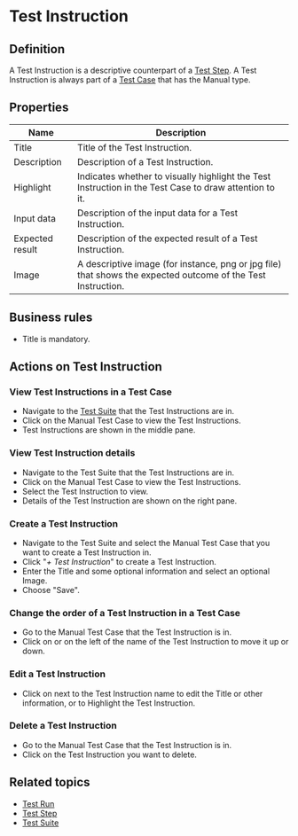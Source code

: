 # Test Instruction

## Definition

A Test Instruction is a descriptive counterpart of a [Test Step](test-step). A Test Instruction is always part of a [Test Case](test-case) that has the Manual type.

## Properties
| Name | Description |
| ----------- | ----------- |
| Title | Title of the Test Instruction. |
| Description | Description of a Test Instruction. |
| Highlight | Indicates whether to visually highlight the Test Instruction in the Test Case to draw attention to it. |
| Input data | Description of the input data for a Test Instruction. |
| Expected result | Description of the expected result of a Test Instruction. |
| Image | A descriptive image (for instance, png or jpg file) that shows the expected outcome of the Test Instruction. |

## Business rules
- Title is mandatory.

## Actions on Test Instruction

### View Test Instructions in a Test Case
- Navigate to the [Test Suite](test-suite) that the Test Instructions are in.
- Click on the Manual Test Case to view the Test Instructions.
- Test Instructions are shown in the middle pane.

### View Test Instruction details
- Navigate to the Test Suite that the Test Instructions are in.
- Click on the Manual Test Case to view the Test Instructions.
- Select the Test Instruction to view.
- Details of the Test Instruction are shown on the right pane.

### Create a Test Instruction 
- Navigate to the Test Suite and select the Manual Test Case that you want to create a Test Instruction in.
- Click "*+ Test Instruction*" to create a Test Instruction.
- Enter the Title and some optional information and select an optional Image.
- Choose "Save".

### Change the order of a Test Instruction in a Test Case
- Go to the Manual Test Case that the Test Instruction is in.
- Click on <i class="fas fa-arrow-up"></i> or <i class="fas fa-arrow-down"></i> on the left of the name of the Test Instruction to move it up or down.

### Edit a Test Instruction
- Click on <i class="fa fa-pencil"></i> next to the Test Instruction name to edit the Title or other information, or to Highlight the Test Instruction.

### Delete a Test Instruction
- Go to the Manual Test Case that the Test Instruction is in.
- Click <i class="fas fa-trash-alt"></i> on the Test Instruction you want to delete.

## Related topics
- [Test Run](test-run)
- [Test Step](test-step)
- [Test Suite](test-suite)
